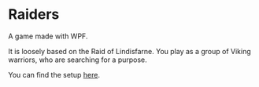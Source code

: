 # Raiders
A game made with WPF.

It is loosely based on the Raid of  Lindisfarne.
You play as a group of Viking warriors, who are searching for a purpose.

You can find the setup [here](https://www.mediafire.com/file/fvq74s1kegolihr/RaidersSetup.msi/file).


